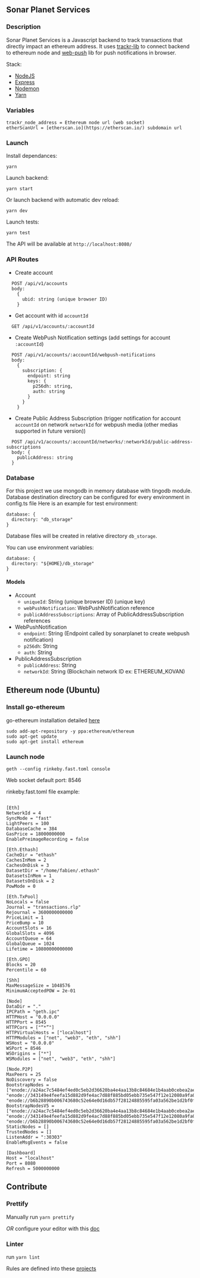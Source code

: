 ## Sonar Planet Services
### Description
Sonar Planet Services is a Javascript backend to track transactions that directly impact an ethereum address. It uses [trackr-lib](https://github.com/sonarplanet/trackr-lib) to connect backend to ethereum node and [web-push](https://github.com/web-push-libs/web-push) lib for push notifications in browser.

Stack:
* [NodeJS](https://nodejs.org)
* [Express](https://github.com/expressjs/express)
* [Nodemon](https://github.com/remy/nodemon/)
* [Yarn](https://yarnpkg.com)

### Variables
```
trackr_node_address = Ethereum node url (web socket)
etherScanUrl = [etherscan.io](https://etherscan.io/) subdomain url
```

### Launch
Install dependances:
```
yarn
```

Launch backend:
```
yarn start
```

Or launch backend with automatic dev reload:
```
yarn dev
```


Launch tests:
```
yarn test
```

The API will be available at `http://localhost:8080/`

### API Routes
- Create account
```
  POST /api/v1/accounts
  body: 
    {
      ubid: string (unique browser ID)
    }
```
- Get account with id ```accountId```
```
  GET /api/v1/accounts/:accountId
```
- Create WebPush Notification settings (add settings for account ```:accountId```)
```
  POST /api/v1/accounts/:accountId/webpush-notifications
  body:
    {
      subscription: {
        endpoint: string
        keys: {
          p256dh: string,
          auth: string
        }
      }
    }
```
- Create Public Address Subscription (trigger notification for account ```accountId``` on network ```networkId``` for webpush media (other medias supported in future version))
```
  POST /api/v1/accounts/:accountId/networks/:networkId/public-address-subscriptions
  body: {
    publicAddress: string
  }
```

### Database
For this project we use mongodb in memory database with tingodb module. Database destination directory can be configured for every environment in config.ts file
Here is an example for test environment:
```
database: {
  directory: "db_storage"
}
```
Database files will be created in relative directory ```db_storage```.

You can use environment variables:
```
database: {
  directory: "${HOME}/db_storage"
}
```

#### Models
- Account
  - ```uniqueId```: String (unique browser ID) (unique key)
  - ```webPushNotification```: WebPushNotification reference
  - ```publicAddressSubscriptions```: Array of PublicAddressSubscription references 
- WebPushNotification
  - ```endpoint```: String (Endpoint called by sonarplanet to create webpush notification)
  - ```p256dh```: String
  - ```auth```: String
- PublicAddressSubscription
  - ```publicAddress```: String
  - ```networkId```: String (Blockchain network ID ex: ETHEREUM_KOVAN)

## Ethereum node (Ubuntu)
### Install go-ethereum
go-ethereum installation detailed [here](https://github.com/ethereum/go-ethereum)
```
sudo add-apt-repository -y ppa:ethereum/ethereum
sudo apt-get update
sudo apt-get install ethereum
```

### Launch node
```
geth --config rinkeby.fast.toml console
```

Web socket default port: 8546


rinkeby.fast.toml file example:
```

[Eth]
NetworkId = 4
SyncMode = "fast"
LightPeers = 100
DatabaseCache = 384
GasPrice = 18000000000
EnablePreimageRecording = false

[Eth.Ethash]
CacheDir = "ethash"
CachesInMem = 2
CachesOnDisk = 3
DatasetDir = "/home/fabien/.ethash"
DatasetsInMem = 1
DatasetsOnDisk = 2
PowMode = 0

[Eth.TxPool]
NoLocals = false
Journal = "transactions.rlp"
Rejournal = 3600000000000
PriceLimit = 1
PriceBump = 10
AccountSlots = 16
GlobalSlots = 4096
AccountQueue = 64
GlobalQueue = 1024
Lifetime = 10800000000000

[Eth.GPO]
Blocks = 20
Percentile = 60

[Shh]
MaxMessageSize = 1048576
MinimumAcceptedPOW = 2e-01

[Node]
DataDir = "."
IPCPath = "geth.ipc"
HTTPHost = "0.0.0.0"
HTTPPort = 8545
HTTPCors = ["“*”"]
HTTPVirtualHosts = ["localhost"]
HTTPModules = ["net", "web3", "eth", "shh"]
WSHost = "0.0.0.0"
WSPort = 8546
WSOrigins = ["*"]
WSModules = ["net", "web3", "eth", "shh"]

[Node.P2P]
MaxPeers = 25
NoDiscovery = false
BootstrapNodes = ["enode://a24ac7c5484ef4ed0c5eb2d36620ba4e4aa13b8c84684e1b4aab0cebea2ae45cb4d375b77eab56516d34bfbd3c1a833fc51296ff084b770b94fb9028c4d25ccf@52.169.42.101:30303", "enode://343149e4feefa15d882d9fe4ac7d88f885bd05ebb735e547f12e12080a9fa07c8014ca6fd7f373123488102fe5e34111f8509cf0b7de3f5b44339c9f25e87cb8@52.3.158.184:30303", "enode://b6b28890b006743680c52e64e0d16db57f28124885595fa03a562be1d2bf0f3a1da297d56b13da25fb992888fd556d4c1a27b1f39d531bde7de1921c90061cc6@159.89.28.211:30303"]
BootstrapNodesV5 = ["enode://a24ac7c5484ef4ed0c5eb2d36620ba4e4aa13b8c84684e1b4aab0cebea2ae45cb4d375b77eab56516d34bfbd3c1a833fc51296ff084b770b94fb9028c4d25ccf@52.169.42.101:30303", "enode://343149e4feefa15d882d9fe4ac7d88f885bd05ebb735e547f12e12080a9fa07c8014ca6fd7f373123488102fe5e34111f8509cf0b7de3f5b44339c9f25e87cb8@52.3.158.184:30303", "enode://b6b28890b006743680c52e64e0d16db57f28124885595fa03a562be1d2bf0f3a1da297d56b13da25fb992888fd556d4c1a27b1f39d531bde7de1921c90061cc6@159.89.28.211:30303"]
StaticNodes = []
TrustedNodes = []
ListenAddr = ":30303"
EnableMsgEvents = false

[Dashboard]
Host = "localhost"
Port = 8080
Refresh = 5000000000
```

## Contribute

### Prettify 

Manually run `yarn prettify`

*OR* configure your editor with this [doc](https://prettier.io/docs/en/editors.html#visual-studio-code)

### Linter

run `yarn lint`

Rules are defined into these [projects](https://github.com/blakeembrey/tslint-config-standard#rules)